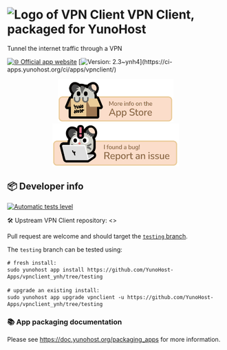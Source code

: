 <!--
N.B.: This README was automatically generated by <https://github.com/YunoHost/apps_tools/blob/main/readme_generator>
It shall NOT be edited by hand.
-->

<h1>
  <img src="https://raw.githubusercontent.com/YunoHost/apps/main/logos/vpnclient.png" width="32px" alt="Logo of VPN Client">
  VPN Client, packaged for YunoHost
</h1>

Tunnel the internet traffic through a VPN

[![🌐 Official app website](https://img.shields.io/badge/Official_app_website-darkgreen?style=for-the-badge)](https://labriqueinter.net)
[![Version: 2.3~ynh4](https://img.shields.io/badge/Version-2.3~ynh4-rgba(0,150,0,1)?style=for-the-badge)](https://ci-apps.yunohost.org/ci/apps/vpnclient/)

<div align="center">
<a href="https://apps.yunohost.org/app/vpnclient"><img height="100px" src="https://github.com/YunoHost/yunohost-artwork/raw/refs/heads/main/badges/neopossum-badges/badge_more_info_on_the_appstore.svg"/></a>
<a href="https://github.com/YunoHost-Apps/vpnclient_ynh/issues"><img height="100px" src="https://github.com/YunoHost/yunohost-artwork/raw/refs/heads/main/badges/neopossum-badges/badge_report_an_issue.svg"/></a>
</div>

## 📦 Developer info

[![Automatic tests level](https://apps.yunohost.org/badge/cilevel/vpnclient)](https://ci-apps.yunohost.org/ci/apps/vpnclient/)

🛠️ Upstream VPN Client repository: <>

Pull request are welcome and should target the [`testing` branch](https://github.com/YunoHost-Apps/vpnclient_ynh/tree/testing).

The `testing` branch can be tested using:
```
# fresh install:
sudo yunohost app install https://github.com/YunoHost-Apps/vpnclient_ynh/tree/testing

# upgrade an existing install:
sudo yunohost app upgrade vpnclient -u https://github.com/YunoHost-Apps/vpnclient_ynh/tree/testing
```

### 📚 App packaging documentation

Please see <https://doc.yunohost.org/packaging_apps> for more information.